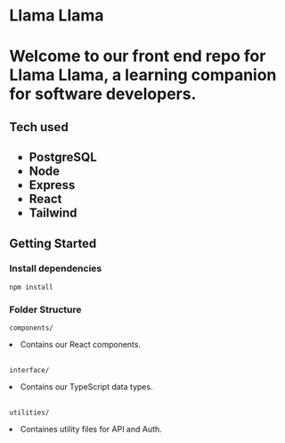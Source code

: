 <h1>Llama Llama<h1>

<p>Welcome to our front end repo for Llama Llama, a learning companion for software developers.</p>

<h2>Tech used<h2>
<ul>
<li>PostgreSQL</li>
<li>Node</li>
<li>Express</li>
<li>React</li>
<li>Tailwind</li>
</ul>

<h2>Getting Started</h2>

<h3>Install dependencies</h3>

```npm install```

<h3>Folder Structure</h3>

```components/```



<li>Contains our React components.</li><br>

```interface/```



<li>Contains our TypeScript data types.</li><br>

```utilities/```



<li>Containes utility files for API and Auth.</li><br>
